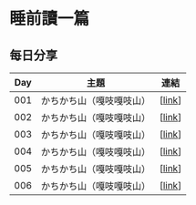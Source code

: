 # 睡前讀一篇

## 每日分享 

| Day |  主題 |連結 |
| ------ | ------ | :------: |
| 001 |  かちかち山（嘎吱嘎吱山） |[[link](https://www.facebook.com/groups/1113446758690591/permalink/1135026039865996/)] |
| 002 |  かちかち山（嘎吱嘎吱山） |[[link](https://www.facebook.com/groups/1113446758690591/permalink/1135846506450616/)] |
| 003 |  かちかち山（嘎吱嘎吱山） |[[link](https://www.facebook.com/groups/1113446758690591/permalink/1136919583009975/)] |
| 004 |  かちかち山（嘎吱嘎吱山） |[[link](https://www.facebook.com/groups/1113446758690591/permalink/1137888909579709/)] |
| 005 |  かちかち山（嘎吱嘎吱山） |[[link](https://www.facebook.com/groups/1113446758690591/permalink/1138897212812212/)] |
| 006 |  かちかち山（嘎吱嘎吱山） |[[link](https://www.facebook.com/groups/1113446758690591/permalink/1139573716077895/)] |

